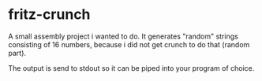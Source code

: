 # fritz-crunch

A small assembly project i wanted to do.
It generates "random" strings consisting of 16 numbers, because i did not get crunch to do that (random part).

The output is send to stdout so it can be piped into your program of choice.
